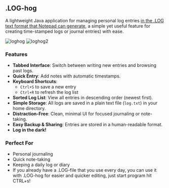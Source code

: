 ## .LOG-hog

A lightweight Java application for managing personal log entries [in the .LOG text format that Notepad can generate](https://www.howtogeek.com/258545/how-to-use-notepad-to-create-a-dated-log-or-journal-file/), a simple yet useful feature for creating time-stamped logs or journal entries) with ease.


![loghog](https://github.com/user-attachments/assets/4fdf8cea-174d-4491-b551-d4bb8f18c7f9)
![loghog2](https://github.com/user-attachments/assets/e3291e94-975b-44b7-a913-66f71df1ba5d)

### Features

- **Tabbed Interface**: Switch between writing new entries and browsing past logs.
- **Quick Entry**: Add notes with automatic timestamps.
- **Keyboard Shortcuts**:  
  - `Ctrl+S` to save a new entry  
  - `Ctrl+R` to refresh the log list
- **Sorted Log List**: View all entries in descending order (newest first).
- **Simple Storage**: All logs are saved in a plain text file (`log.txt`) in your home directory.
- **Distraction-Free**: Clean, minimal UI for focused journaling or note-taking.
- **Easy Backup & Sharing**: Entries are stored in a human-readable format.
- **Log in the dark!**

### Perfect For

- Personal journaling
- Quick note-taking
- Keeping a daily log or diary
- If you already have a .LOG-file that you use every day, you can use it with .LOG-hog for easier and quicker editing, just start program hit CTRL+s!
